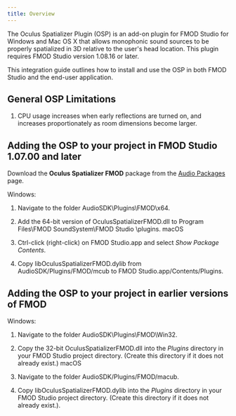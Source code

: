 ```yaml
---
title: Overview
---
```

The Oculus Spatializer Plugin (OSP) is an add-on plugin for FMOD Studio for Windows and Mac OS X that allows monophonic sound sources to be properly spatialized in 3D relative to the user's head location. This plugin requires FMOD Studio version 1.08.16 or later. 

This integration guide outlines how to install and use the OSP in both FMOD Studio and the end-user application.

## General OSP Limitations

1. CPU usage increases when early reflections are turned on, and increases proportionately as room dimensions become larger.
## Adding the OSP to your project in FMOD Studio 1.07.00 and later

Download the **Oculus Spatializer FMOD** package from the [Audio Packages](/downloads/audio/) page.

Windows:

1. Navigate to the folder AudioSDK\Plugins\FMOD\x64.
2. Add the 64-bit version of OculusSpatializerFMOD.dll to Program Files\FMOD SoundSystem\FMOD Studio <version>\plugins.
macOS

1. Ctrl-click (right-click) on FMOD Studio.app and select *Show Package Contents*.
2. Copy libOculusSpatializerFMOD.dylib from AudioSDK/Plugins/FMOD/mcub to FMOD Studio.app/Contents/Plugins.
## Adding the OSP to your project in earlier versions of FMOD

Windows:

1. Navigate to the folder AudioSDK\Plugins\FMOD\Win32.
2. Copy the 32-bit OculusSpatializerFMOD.dll into the *Plugins* directory in your FMOD Studio project directory. (Create this directory if it does not already exist.)
macOS

1. Navigate to the folder AudioSDK/Plugins/FMOD/macub.
2. Copy libOculusSpatializerFMOD.dylib into the *Plugins* directory in your FMOD Studio project directory. (Create this directory if it does not already exist.).
